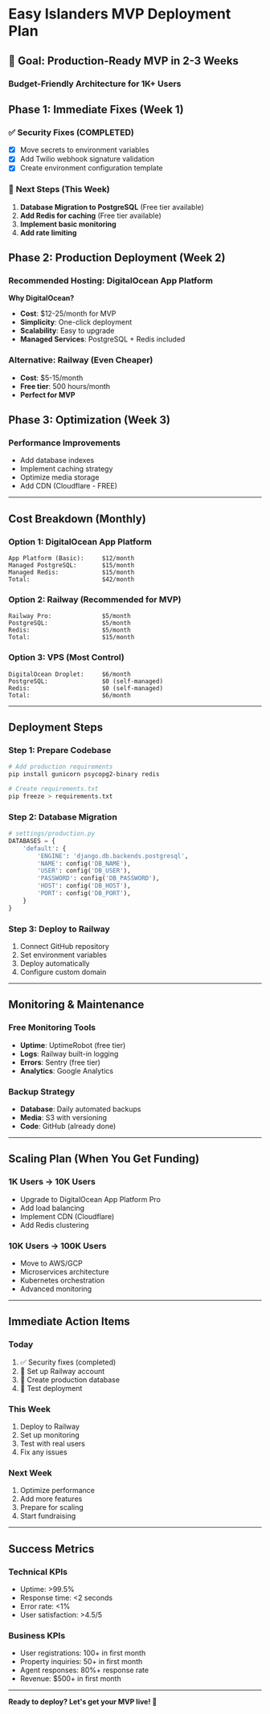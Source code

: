 # Easy Islanders MVP Deployment Plan

## 🎯 **Goal: Production-Ready MVP in 2-3 Weeks**

### **Budget-Friendly Architecture for 1K+ Users**

## **Phase 1: Immediate Fixes (Week 1)**

### ✅ **Security Fixes (COMPLETED)**
- [x] Move secrets to environment variables
- [x] Add Twilio webhook signature validation
- [x] Create environment configuration template

### 🔧 **Next Steps (This Week)**
1. **Database Migration to PostgreSQL** (Free tier available)
2. **Add Redis for caching** (Free tier available)
3. **Implement basic monitoring**
4. **Add rate limiting**

## **Phase 2: Production Deployment (Week 2)**

### **Recommended Hosting: DigitalOcean App Platform**
**Why DigitalOcean?**
- **Cost**: $12-25/month for MVP
- **Simplicity**: One-click deployment
- **Scalability**: Easy to upgrade
- **Managed Services**: PostgreSQL + Redis included

### **Alternative: Railway (Even Cheaper)**
- **Cost**: $5-15/month
- **Free tier**: 500 hours/month
- **Perfect for MVP**

## **Phase 3: Optimization (Week 3)**

### **Performance Improvements**
- Add database indexes
- Implement caching strategy
- Optimize media storage
- Add CDN (Cloudflare - FREE)

---

## **Cost Breakdown (Monthly)**

### **Option 1: DigitalOcean App Platform**
```
App Platform (Basic):     $12/month
Managed PostgreSQL:       $15/month
Managed Redis:            $15/month
Total:                    $42/month
```

### **Option 2: Railway (Recommended for MVP)**
```
Railway Pro:              $5/month
PostgreSQL:               $5/month
Redis:                    $5/month
Total:                    $15/month
```

### **Option 3: VPS (Most Control)**
```
DigitalOcean Droplet:     $6/month
PostgreSQL:               $0 (self-managed)
Redis:                    $0 (self-managed)
Total:                    $6/month
```

---

## **Deployment Steps**

### **Step 1: Prepare Codebase**
```bash
# Add production requirements
pip install gunicorn psycopg2-binary redis

# Create requirements.txt
pip freeze > requirements.txt
```

### **Step 2: Database Migration**
```python
# settings/production.py
DATABASES = {
    'default': {
        'ENGINE': 'django.db.backends.postgresql',
        'NAME': config('DB_NAME'),
        'USER': config('DB_USER'),
        'PASSWORD': config('DB_PASSWORD'),
        'HOST': config('DB_HOST'),
        'PORT': config('DB_PORT'),
    }
}
```

### **Step 3: Deploy to Railway**
1. Connect GitHub repository
2. Set environment variables
3. Deploy automatically
4. Configure custom domain

---

## **Monitoring & Maintenance**

### **Free Monitoring Tools**
- **Uptime**: UptimeRobot (free tier)
- **Logs**: Railway built-in logging
- **Errors**: Sentry (free tier)
- **Analytics**: Google Analytics

### **Backup Strategy**
- **Database**: Daily automated backups
- **Media**: S3 with versioning
- **Code**: GitHub (already done)

---

## **Scaling Plan (When You Get Funding)**

### **1K Users → 10K Users**
- Upgrade to DigitalOcean App Platform Pro
- Add load balancing
- Implement CDN (Cloudflare)
- Add Redis clustering

### **10K Users → 100K Users**
- Move to AWS/GCP
- Microservices architecture
- Kubernetes orchestration
- Advanced monitoring

---

## **Immediate Action Items**

### **Today**
1. ✅ Security fixes (completed)
2. 🔄 Set up Railway account
3. 🔄 Create production database
4. 🔄 Test deployment

### **This Week**
1. Deploy to Railway
2. Set up monitoring
3. Test with real users
4. Fix any issues

### **Next Week**
1. Optimize performance
2. Add more features
3. Prepare for scaling
4. Start fundraising

---

## **Success Metrics**

### **Technical KPIs**
- Uptime: >99.5%
- Response time: <2 seconds
- Error rate: <1%
- User satisfaction: >4.5/5

### **Business KPIs**
- User registrations: 100+ in first month
- Property inquiries: 50+ in first month
- Agent responses: 80%+ response rate
- Revenue: $500+ in first month

---

**Ready to deploy? Let's get your MVP live! 🚀**


